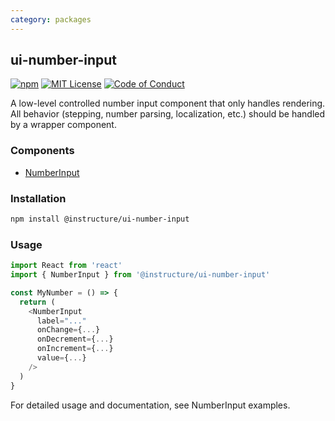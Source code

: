 ```yaml
---
category: packages
---
```


## ui-number-input

[![npm][npm]][npm-url]
[![MIT License][license-badge]][license]
[![Code of Conduct][coc-badge]][coc]

A low-level controlled number input component that only handles rendering. All behavior (stepping, number
parsing, localization, etc.) should be handled by a wrapper component.

### Components

- [NumberInput](#NumberInput)

### Installation

```sh
npm install @instructure/ui-number-input
```

### Usage

```js
import React from 'react'
import { NumberInput } from '@instructure/ui-number-input'

const MyNumber = () => {
  return (
    <NumberInput
      label="..."
      onChange={...}
      onDecrement={...}
      onIncrement={...}
      value={...}
    />
  )
}
```

For detailed usage and documentation, see NumberInput examples.

[npm]: https://img.shields.io/npm/v/@instructure/ui-number-input.svg
[npm-url]: https://npmjs.com/package/@instructure/ui-number-input
[license-badge]: https://img.shields.io/npm/l/instructure-ui.svg?style=flat-square
[license]: https://github.com/instructure/instructure-ui/blob/master/LICENSE.md
[coc-badge]: https://img.shields.io/badge/code%20of-conduct-ff69b4.svg?style=flat-square
[coc]: https://github.com/instructure/instructure-ui/blob/master/CODE_OF_CONDUCT.md
